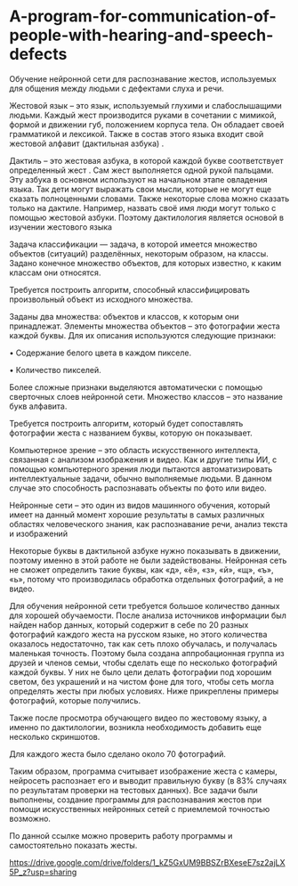 # A-program-for-communication-of-people-with-hearing-and-speech-defects
Обучение нейронной сети для распознавание жестов, используемых для общения между людьми с дефектами слуха и речи.

Жестовой язык – это язык, используемый глухими и слабослышащими людьми. Каждый жест производится руками в сочетании с мимикой, формой и движении губ, положением корпуса тела. Он обладает своей грамматикой и лексикой. Также в состав этого языка входит свой жестовой алфавит (дактильная азбука) .

Дактиль – это жестовая азбука, в которой каждой букве соответствует определенный жест . Сам жест выполняется одной рукой пальцами. Эту азбука в основном используют на начальном этапе овладения языка. Так дети могут выражать свои мысли, которые не могут еще сказать полноценными словами. Также некоторые слова можно сказать только на дактиле. Например, назвать своё имя люди могут только с помощью жестовой азбуки. Поэтому дактилология является основой в изучении жестового языка 

Задача классификации — задача, в которой имеется множество объектов (ситуаций) разделённых, некоторым образом, на классы. Задано конечное множество объектов, для которых известно, к каким классам они 
относятся.

Требуется построить алгоритм, способный классифицировать произвольный объект из исходного множества.

Заданы два множества: объектов и классов, к которым они принадлежат. Элементы множества объектов – это фотографии жеста каждой буквы. Для их описания используются следующие признаки:

•	Содержание белого цвета в каждом пикселе.

•	Количество пикселей.

Более сложные признаки выделяются автоматически с помощью сверточных слоев нейронной сети. Множество классов – это название букв алфавита.

Требуется построить алгоритм, который будет сопоставлять фотографии жеста с названием буквы, которую он показывает.

Компьютерное зрение – это область искусственного интеллекта, связанная с анализом изображения и видео. Как и другие типы ИИ, с помощью компьютерного зрения люди пытаются автоматизировать интеллектуальные задачи, обычно выполняемые людьми. В данном случае это способность распознавать объекты по фото или видео.

Нейронные сети – это один из видов машинного обучения, который имеет на данный момент хорошие результаты в самых различных областях человеческого знания, как распознавание речи, анализ текста и изображений 

Некоторые буквы в дактильной азбуке нужно показывать в движении, поэтому именно в этой работе не были задействованы. Нейронная сеть не сможет определить такие буквы, как «д», «ё», «з», «й», «щ», «ъ», «ь», потому что производилась обработка отдельных фотографий, а не видео.

Для обучения нейронной сети требуется большое количество данных для хорошей обучаемости. После анализа источников информации был найден набор данных, который содержит в себе по 20 разных фотографий каждого жеста на русском языке, но этого количества оказалось недостаточно, так как сеть плохо обучалась, и получалась маленькая точность. Поэтому была создана аппробационная группа из друзей и членов семьи, чтобы сделать еще по несколько фотографий каждой буквы. У них не было цели делать фотографии под хорошим светом, без украшений и на чистом фоне для того, чтобы сеть могла определять жесты при любых условиях. Ниже прикреплены примеры фотографий, которые получились. 

Также после просмотра обучающего видео по жестовому языку, а именно по дактилологии, возникла необходимость добавить еще несколько скриншотов.

Для каждого жеста было сделано около 70 фотографий.

Таким образом, программа считывает изображение жеста с камеры, нейросеть распознает его и выводит правильную букву (в 83% случаях по результатам проверки на тестовых данных). Все задачи были выполнены, создание программы для распознавания жестов при помощи искусственных нейронных сетей с приемлемой точностью возможно. 

По данной ссылке можно проверить работу программы и самостоятельно показать жесты.

https://drive.google.com/drive/folders/1_kZ5GxUM9BBSZrBXeseE7sz2ajLX5P_z?usp=sharing
